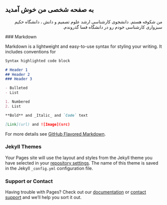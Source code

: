 ## به صفحه شخصی من خوش آمدید
<p dir="rtl" align="right">
من شکوفه هستم.
دانشجوی کارشناسی ارشد علوم تصمیم و دانش ، دانشگاه حکیم سبزواری
کارشناسی خودم رو در دانشگاه فسا گذروندم.
</p>
### Markdown

Markdown is a lightweight and easy-to-use syntax for styling your writing. It includes conventions for

```markdown
Syntax highlighted code block

# Header 1
## Header 2
### Header 3

- Bulleted
- List

1. Numbered
2. List

**Bold** and _Italic_ and `Code` text

[Link](url) and ![Image](src)
```

For more details see [GitHub Flavored Markdown](https://guides.github.com/features/mastering-markdown/).

### Jekyll Themes

Your Pages site will use the layout and styles from the Jekyll theme you have selected in your [repository settings](https://github.com/BLOSSOM1994/blossom1994.github.io/settings). The name of this theme is saved in the Jekyll `_config.yml` configuration file.

### Support or Contact

Having trouble with Pages? Check out our [documentation](https://help.github.com/categories/github-pages-basics/) or [contact support](https://github.com/contact) and we’ll help you sort it out.
